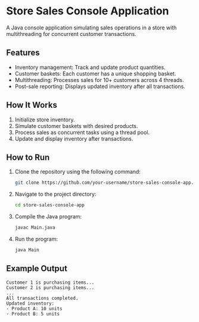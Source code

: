 # Store Sales Console Application

A Java console application simulating sales operations in a store with multithreading for concurrent customer transactions.

## Features

- Inventory management: Track and update product quantities.
- Customer baskets: Each customer has a unique shopping basket.
- Multithreading: Processes sales for 10+ customers across 4 threads.
- Post-sale reporting: Displays updated inventory after all transactions.

## How It Works

1. Initialize store inventory.
2. Simulate customer baskets with desired products.
3. Process sales as concurrent tasks using a thread pool.
4. Update and display inventory after transactions.

## How to Run

1. Clone the repository using the following command:
   ```bash
   git clone https://github.com/your-username/store-sales-console-app.git

3. Navigate to the project directory:
   ```bash
   cd store-sales-console-app

5. Compile the Java program:  
   ```bash
   javac Main.java

7. Run the program:
   ```bash
   java Main

## Example Output

```plaintext
Customer 1 is purchasing items...
Customer 2 is purchasing items...
...
All transactions completed.
Updated inventory:
- Product A: 10 units
- Product B: 5 units

